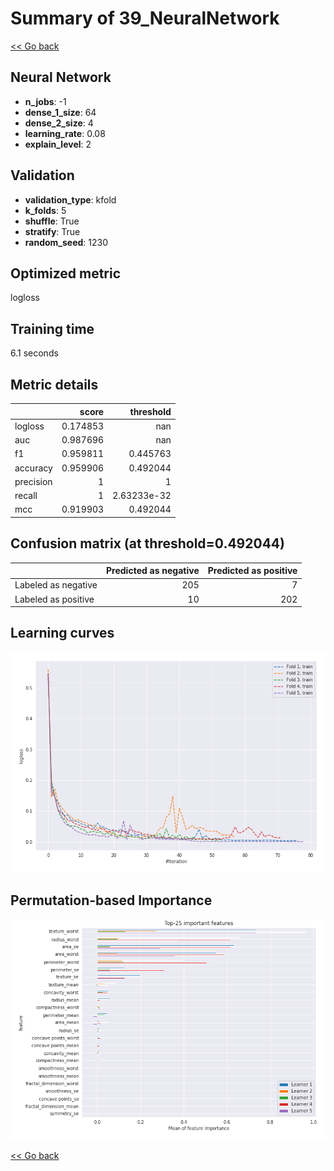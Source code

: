 # Summary of 39_NeuralNetwork

[<< Go back](../README.md)


## Neural Network
- **n_jobs**: -1
- **dense_1_size**: 64
- **dense_2_size**: 4
- **learning_rate**: 0.08
- **explain_level**: 2

## Validation
 - **validation_type**: kfold
 - **k_folds**: 5
 - **shuffle**: True
 - **stratify**: True
 - **random_seed**: 1230

## Optimized metric
logloss

## Training time

6.1 seconds

## Metric details
|           |    score |     threshold |
|:----------|---------:|--------------:|
| logloss   | 0.174853 | nan           |
| auc       | 0.987696 | nan           |
| f1        | 0.959811 |   0.445763    |
| accuracy  | 0.959906 |   0.492044    |
| precision | 1        |   1           |
| recall    | 1        |   2.63233e-32 |
| mcc       | 0.919903 |   0.492044    |


## Confusion matrix (at threshold=0.492044)
|                     |   Predicted as negative |   Predicted as positive |
|:--------------------|------------------------:|------------------------:|
| Labeled as negative |                     205 |                       7 |
| Labeled as positive |                      10 |                     202 |

## Learning curves
![Learning curves](learning_curves.png)

## Permutation-based Importance
![Permutation-based Importance](permutation_importance.png)

[<< Go back](../README.md)
